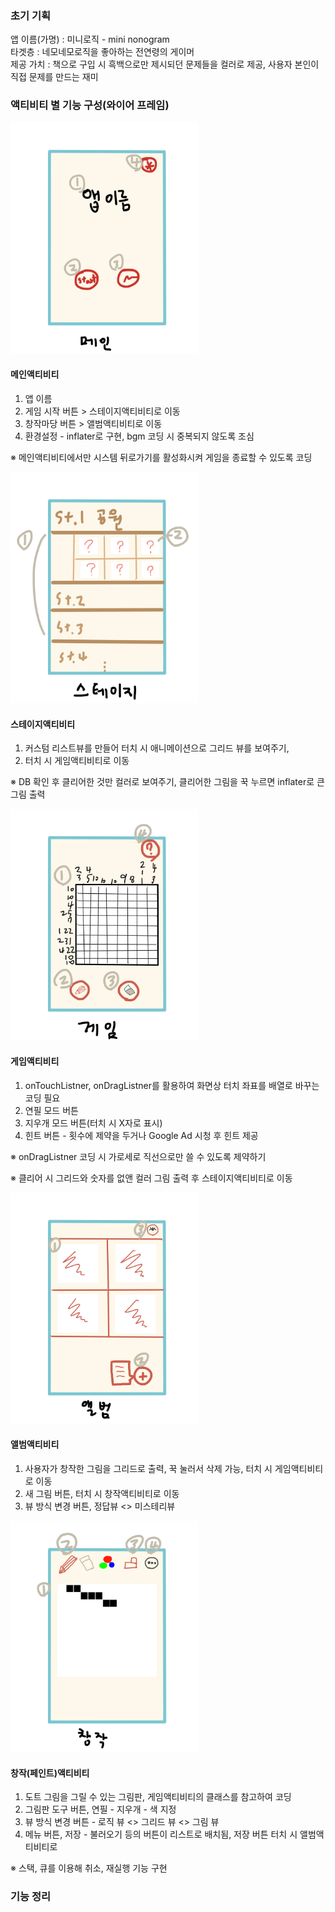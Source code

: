 

### 초기 기획

  앱 이름(가명) : 미니로직 - mini nonogram   
  타겟층 : 네모네모로직을 좋아하는 전연령의 게이머   
  제공 가치 : 책으로 구입 시 흑백으로만 제시되던 문제들을 컬러로 제공, 사용자 본인이 직접 문제를 만드는 재미



### 액티비티 별 기능 구성(와이어 프레임)


<img src="./images/nonogram1.png" width="300">


#### 메인액티비티
1. 앱 이름
2. 게임 시작 버튼 > 스테이지액티비티로 이동
3. 창작마당 버튼 > 앨범액티비티로 이동
4. 환경설정 - inflater로 구현, bgm 코딩 시 중복되지 않도록 조심

※ 메인액티비티에서만 시스템 뒤로가기를 활성화시켜 게임을 종료할 수 있도록 코딩

<img src="./images/nonogram2.png" width="300">

#### 스테이지액티비티
1. 커스텀 리스트뷰를 만들어 터치 시 애니메이션으로 그리드 뷰를 보여주기, 
2. 터치 시 게임액티비티로 이동

※ DB 확인 후 클리어한 것만 컬러로 보여주기, 클리어한 그림을 꾹 누르면 inflater로 큰 그림 출력

<img src="./images/nonogram3.png" width="300">

#### 게임액티비티
1. onTouchListner, onDragListner를 활용하여 화면상 터치 좌표를 배열로 바꾸는 코딩 필요
2. 연필 모드 버튼
3. 지우개 모드 버튼(터치 시 X자로 표시)
4. 힌트 버튼 - 횟수에 제약을 두거나 Google Ad 시청 후 힌트 제공

※ onDragListner 코딩 시 가로세로 직선으로만 쓸 수 있도록 제약하기

※ 클리어 시 그리드와 숫자를 없앤 컬러 그림 출력 후 스테이지액티비티로 이동

<img src="./images/nonogram4.png" width="300">

#### 앨범액티비티
1. 사용자가 창작한 그림을 그리드로 출력, 꾹 눌러서 삭제 가능, 터치 시 게임액티비티로 이동
2. 새 그림 버튼, 터치 시 창작액티비티로 이동
3. 뷰 방식 변경 버튼, 정답뷰 <> 미스테리뷰

<img src="./images/nonogram5.png" width="300">

#### 창작(페인트)액티비티
1. 도트 그림을 그릴 수 있는 그림판, 게임액티비티의 클래스를 참고하여 코딩
2. 그림판 도구 버튼, 연필 - 지우개 - 색 지정
3. 뷰 방식 변경 버튼 - 로직 뷰 <> 그리드 뷰 <> 그림 뷰
4. 메뉴 버튼, 저장 - 불러오기 등의 버튼이 리스트로 배치됨, 저장 버튼 터치 시 앨범액티비티로 

※ 스택, 큐를 이용해 취소, 재실행 기능 구현

### 기능 정리


